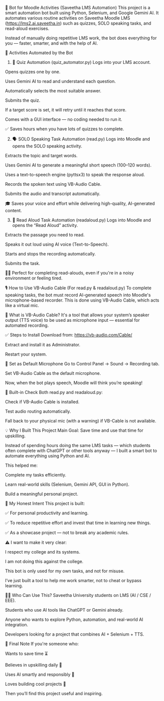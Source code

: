
🤖 Bot for Moodle Activities (Saveetha LMS Automation)
This project is a smart automation bot built using Python, Selenium, and Google Gemini AI. It automates various routine activities on Saveetha Moodle LMS (https://lms2.ai.saveetha.in) such as quizzes, SOLO speaking tasks, and read-aloud exercises.

Instead of manually doing repetitive LMS work, the bot does everything for you — faster, smarter, and with the help of AI.

🧩 Activities Automated by the Bot
1. 🎯 Quiz Automation (quiz_automator.py)
Logs into your LMS account.

Opens quizzes one by one.

Uses Gemini AI to read and understand each question.

Automatically selects the most suitable answer.

Submits the quiz.

If a target score is set, it will retry until it reaches that score.

Comes with a GUI interface — no coding needed to run it.

✅ Saves hours when you have lots of quizzes to complete.

2. 🗣️ SOLO Speaking Task Automation (read.py)
Logs into Moodle and opens the SOLO speaking activity.

Extracts the topic and target words.

Uses Gemini AI to generate a meaningful short speech (100–120 words).

Uses a text-to-speech engine (pyttsx3) to speak the response aloud.

Records the spoken text using VB-Audio Cable.

Submits the audio and transcript automatically.

🎓 Saves your voice and effort while delivering high-quality, AI-generated content.

3. 📖 Read Aloud Task Automation (readaloud.py)
Logs into Moodle and opens the “Read Aloud” activity.

Extracts the passage you need to read.

Speaks it out loud using AI voice (Text-to-Speech).

Starts and stops the recording automatically.

Submits the task.

🧑‍🎓 Perfect for completing read-alouds, even if you're in a noisy environment or feeling tired.

🎙️ How to Use VB-Audio Cable (For read.py & readaloud.py)
To complete speaking tasks, the bot must record AI-generated speech into Moodle's microphone-based recorder. This is done using VB-Audio Cable, which acts like a virtual mic.

🔧 What is VB-Audio Cable?
It's a tool that allows your system’s speaker output (TTS voice) to be used as microphone input — essential for automated recording.

✅ Steps to Install
Download from: https://vb-audio.com/Cable/

Extract and install it as Administrator.

Restart your system.

🎤 Set as Default Microphone
Go to Control Panel → Sound → Recording tab.

Set VB-Audio Cable as the default microphone.

Now, when the bot plays speech, Moodle will think you’re speaking!

🧪 Built-in Check
Both read.py and readaloud.py:

Check if VB-Audio Cable is installed.

Test audio routing automatically.

Fall back to your physical mic (with a warning) if VB-Cable is not available.

💡 Why I Built This Project
Main Goal: Save time and use that time for upskilling.

Instead of spending hours doing the same LMS tasks — which students often complete with ChatGPT or other tools anyway — I built a smart bot to automate everything using Python and AI.

This helped me:

Complete my tasks efficiently.

Learn real-world skills (Selenium, Gemini API, GUI in Python).

Build a meaningful personal project.

🙏 My Honest Intent
This project is built:

✅ For personal productivity and learning.

✅ To reduce repetitive effort and invest that time in learning new things.

✅ As a showcase project — not to break any academic rules.

⚠️ I want to make it very clear:

I respect my college and its systems.

I am not doing this against the college.

This bot is only used for my own tasks, and not for misuse.

I’ve just built a tool to help me work smarter, not to cheat or bypass learning.

👨‍💻 Who Can Use This?
Saveetha University students on LMS (AI / CSE / EEE).

Students who use AI tools like ChatGPT or Gemini already.

Anyone who wants to explore Python, automation, and real-world AI integration.

Developers looking for a project that combines AI + Selenium + TTS.

🏁 Final Note
If you're someone who:

Wants to save time ⏳

Believes in upskilling daily 💪

Uses AI smartly and responsibly 🧠

Loves building cool projects 🚀

Then you’ll find this project useful and inspiring.
